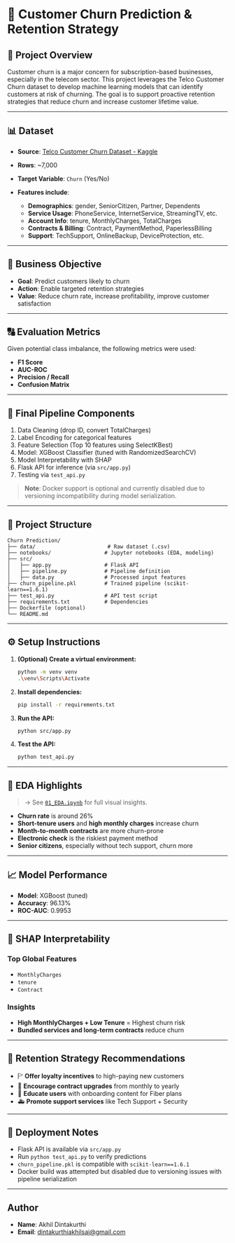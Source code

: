 # 🧠 Customer Churn Prediction & Retention Strategy

## 📌 Project Overview

Customer churn is a major concern for subscription-based businesses, especially in the telecom sector. This project leverages the Telco Customer Churn dataset to develop machine learning models that can identify customers at risk of churning. The goal is to support proactive retention strategies that reduce churn and increase customer lifetime value.

---

## 📊 Dataset

* **Source**: [Telco Customer Churn Dataset - Kaggle](https://www.kaggle.com/blastchar/telco-customer-churn)
* **Rows**: \~7,000
* **Target Variable**: `Churn` (Yes/No)
* **Features include**:

  * **Demographics**: gender, SeniorCitizen, Partner, Dependents
  * **Service Usage**: PhoneService, InternetService, StreamingTV, etc.
  * **Account Info**: tenure, MonthlyCharges, TotalCharges
  * **Contracts & Billing**: Contract, PaymentMethod, PaperlessBilling
  * **Support**: TechSupport, OnlineBackup, DeviceProtection, etc.

---

## 🎯 Business Objective

* **Goal**: Predict customers likely to churn
* **Action**: Enable targeted retention strategies
* **Value**: Reduce churn rate, increase profitability, improve customer satisfaction

---

## 🔠 Evaluation Metrics

Given potential class imbalance, the following metrics were used:

* **F1 Score**
* **AUC-ROC**
* **Precision / Recall**
* **Confusion Matrix**

---

## 🚀 Final Pipeline Components

1. Data Cleaning (drop ID, convert TotalCharges)
2. Label Encoding for categorical features
3. Feature Selection (Top 10 features using SelectKBest)
4. Model: XGBoost Classifier (tuned with RandomizedSearchCV)
5. Model Interpretability with SHAP
6. Flask API for inference (via `src/app.py`)
7. Testing via `test_api.py`

> **Note**: Docker support is optional and currently disabled due to versioning incompatibility during model serialization.

---

## 🧱 Project Structure

```
Churn Prediction/
├── data/                       # Raw dataset (.csv)
├── notebooks/                 # Jupyter notebooks (EDA, modeling)
├── src/
│   ├── app.py                 # Flask API
│   ├── pipeline.py            # Pipeline definition
│   ├── data.py                # Processed input features
├── churn_pipeline.pkl         # Trained pipeline (scikit-learn==1.6.1)
├── test_api.py                # API test script
├── requirements.txt           # Dependencies
├── Dockerfile (optional)
└── README.md
```

---

## ⚙️ Setup Instructions

1. **(Optional) Create a virtual environment:**

   ```bash
   python -m venv venv
   .\venv\Scripts\Activate
   ```
2. **Install dependencies:**

   ```bash
   pip install -r requirements.txt
   ```
3. **Run the API:**

   ```bash
   python src/app.py
   ```
4. **Test the API:**

   ```bash
   python test_api.py
   ```

---

## 🌿 EDA Highlights

> → See [`01_EDA.ipynb`](notebooks/01_EDA.ipynb) for full visual insights.

* **Churn rate** is around 26%
* **Short-tenure users** and **high monthly charges** increase churn
* **Month-to-month contracts** are more churn-prone
* **Electronic check** is the riskiest payment method
* **Senior citizens**, especially without tech support, churn more

---

## 📈 Model Performance

* **Model**: XGBoost (tuned)
* **Accuracy**: 96.13%
* **ROC-AUC**: 0.9953

---

## 🧠 SHAP Interpretability

### Top Global Features

* `MonthlyCharges`
* `tenure`
* `Contract`

### Insights

* **High MonthlyCharges + Low Tenure** = Highest churn risk
* **Bundled services and long-term contracts** reduce churn

---

## 🌟 Retention Strategy Recommendations

* 🏱 **Offer loyalty incentives** to high-paying new customers
* 🛌 **Encourage contract upgrades** from monthly to yearly
* 📧 **Educate users** with onboarding content for Fiber plans
* 🚑 **Promote support services** like Tech Support + Security

---

## 🚀 Deployment Notes

* Flask API is available via `src/app.py`
* Run `python test_api.py` to verify predictions
* `churn_pipeline.pkl` is compatible with `scikit-learn==1.6.1`
* Docker build was attempted but disabled due to versioning issues with pipeline serialization

---

## Author

* **Name**: Akhil Dintakurthi
* **Email**: [dintakurthiakhilsai@gmail.com](mailto:dintakurthiakhilsai@gmail.com)
